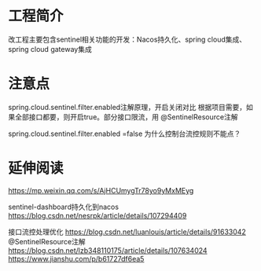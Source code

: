 # 工程简介

改工程主要包含sentinel相关功能的开发：Nacos持久化、spring cloud集成、spring cloud gateway集成


# 注意点
spring.cloud.sentinel.filter.enabled注解原理，开启关闭对比
根据项目需要，如果全部接口都要，则开启true。部分接口限流，用
@SentinelResource注解 

spring.cloud.sentinel.filter.enabled =false
为什么控制台流控规则不能点？


# 延伸阅读

https://mp.weixin.qq.com/s/AjHCUmygTr78yo9yMxMEyg

sentinel-dashboard持久化到nacos
https://blog.csdn.net/nesrpk/article/details/107294409

接口流控处理优化
https://blog.csdn.net/luanlouis/article/details/91633042
@SentinelResource注解
https://blog.csdn.net/lzb348110175/article/details/107634024
https://www.jianshu.com/p/b61727df6ea5




